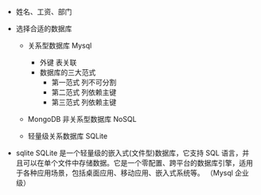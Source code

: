 - 姓名、工资、部门

- 选择合适的数据库
  - 关系型数据库 Mysql
    - 外键 表关联
    - 数据库的三大范式
      - 第一范式 列不可分割
      - 第二范式 列依赖主键
      - 第三范式 列依赖主键

  - MongoDB 非关系型数据库 NoSQL
  
  - 轻量级关系数据库 SQLite 

- sqlite
    SQLite 是一个轻量级的嵌入式(文件型)数据库，它支持 SQL 语言，并且可以在单个文件中存储数据。它是一个零配置、跨平台的数据库引擎，适用于各种应用场景，包括桌面应用、移动应用、嵌入式系统等。 （Mysql 企业级）